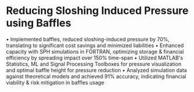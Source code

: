 # Reducing Sloshing Induced Pressure using Baffles  
• Implemented baffles, reduced sloshing-induced pressure by 70%, translating to significant cost savings and minimized liabilities
• Enhanced capacity with SPH simulations in FORTRAN, optimizing storage & financial efficiency by spreading impact over 150% time-span
• Utilized MATLAB's Statistics, ML and Signal Processing Toolboxes for pressure visualization and optimal baffle height for pressure reduction
• Analyzed simulation data against theoretical models and achieved 91% accuracy, indicating financial viability & risk mitigation in baffles usage
